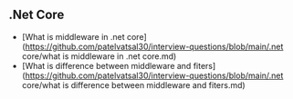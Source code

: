 ## .Net Core

- [What is middleware in .net core](https://github.com/patelvatsal30/interview-questions/blob/main/.net core/what is middleware in .net core.md)
- [What is difference between middleware and fiters](https://github.com/patelvatsal30/interview-questions/blob/main/.net core/what is difference between middleware and fiters.md)
